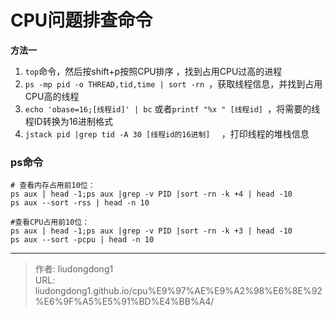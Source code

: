 # CPU问题排查命令


**方法一**

1. `top`命令，然后按shift+p按照CPU排序 ，找到占用CPU过高的进程
2. `ps -mp pid -o THREAD,tid,time | sort -rn `，获取线程信息，并找到占用CPU高的线程
3. `echo 'obase=16;[线程id]' | bc` 或者`printf "%x " [线程id] `，将需要的线程ID转换为16进制格式
4. `jstack pid |grep tid -A 30 [线程id的16进制]  ` ，打印线程的堆栈信息

### ps命令

```shell
# 查看内存占用前10位：
ps aux | head -1;ps aux |grep -v PID |sort -rn -k +4 | head -10
ps aux --sort -rss | head -n 10

#查看CPU占用前10位：
ps aux | head -1;ps aux |grep -v PID |sort -rn -k +3 | head -10
ps aux --sort -pcpu | head -n 10
```



---

> 作者: liudongdong1  
> URL: liudongdong1.github.io/cpu%E9%97%AE%E9%A2%98%E6%8E%92%E6%9F%A5%E5%91%BD%E4%BB%A4/  

